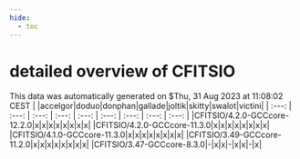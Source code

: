 ```yaml
---
hide:
  - toc
---
```


detailed overview of CFITSIO
============================


This data was automatically generated on $Thu, 31 Aug 2023 at 11:08:02 CEST
| |accelgor|doduo|donphan|gallade|joltik|skitty|swalot|victini|
| :---: | :---: | :---: | :---: | :---: | :---: | :---: | :---: | :---: |
|CFITSIO/4.2.0-GCCcore-12.2.0|x|x|x|x|x|x|x|x|
|CFITSIO/4.2.0-GCCcore-11.3.0|x|x|x|x|x|x|x|x|
|CFITSIO/4.1.0-GCCcore-11.3.0|x|x|x|x|x|x|x|x|
|CFITSIO/3.49-GCCcore-11.2.0|x|x|x|x|x|x|x|x|
|CFITSIO/3.47-GCCcore-8.3.0|-|x|x|-|x|x|-|x|
